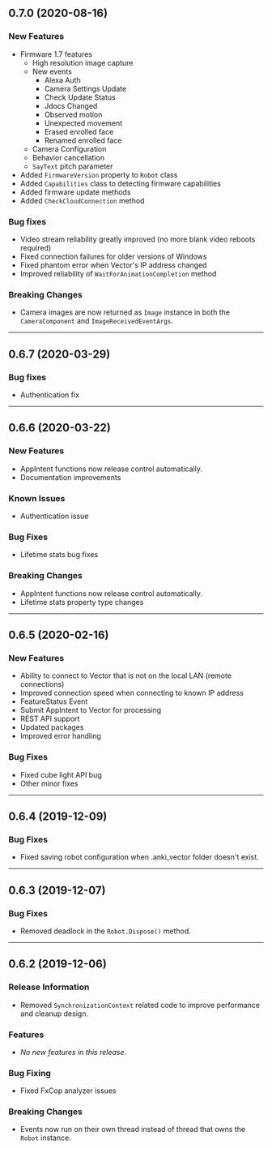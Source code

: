 ## 0.7.0 (2020-08-16)

### New Features

* Firmware 1.7 features
  * High resolution image capture
  * New events
    * Alexa Auth
    * Camera Settings Update
    * Check Update Status
    * Jdocs Changed
    * Observed motion
    * Unexpected movement
    * Erased enrolled face
    * Renamed enrolled face
  * Camera Configuration
  * Behavior cancellation
  * `SayText` pitch parameter
* Added `FirmwareVersion` property to `Robot` class
* Added `Capabilities` class to detecting firmware capabilities
* Added firmware update methods
* Added `CheckCloudConnection` method

### Bug fixes

* Video stream reliability greatly improved (no more blank video reboots required)
* Fixed connection failures for older versions of Windows
* Fixed phantom error when Vector's IP address changed
* Improved reliability of `WaitForAnimationCompletion` method

### Breaking Changes

* Camera images are now returned as `Image` instance in both the `CameraComponent` and `ImageReceivedEventArgs`.

---

## 0.6.7 (2020-03-29)

### Bug fixes

* Authentication fix

---

## 0.6.6 (2020-03-22)

### New Features

* AppIntent functions now release control automatically.
* Documentation improvements

### Known Issues

* Authentication issue

### Bug Fixes

* Lifetime stats bug fixes

### Breaking Changes

* AppIntent functions now release control automatically.
* Lifetime stats property type changes

---

## 0.6.5 (2020-02-16)

### New Features

* Ability to connect to Vector that is not on the local LAN (remote connections)
* Improved connection speed when connecting to known IP address
* FeatureStatus Event
* Submit AppIntent to Vector for processing
* REST API support
* Updated packages
* Improved error handling

### Bug Fixes

* Fixed cube light API bug
* Other minor fixes


---

## 0.6.4 (2019-12-09)

### Bug Fixes

* Fixed saving robot configuration when .anki_vector folder doesn't exist.


---

## 0.6.3 (2019-12-07)

### Bug Fixes

* Removed deadlock in the `Robot.Dispose()` method.  

---

## 0.6.2 (2019-12-06)

### Release Information

* Removed `SynchronizationContext` related code to improve performance and cleanup design.  

### Features

* *No new features in this release.*

### Bug Fixing

* Fixed FxCop analyzer issues

### Breaking Changes

* Events now run on their own thread instead of thread that owns the `Robot` instance.


